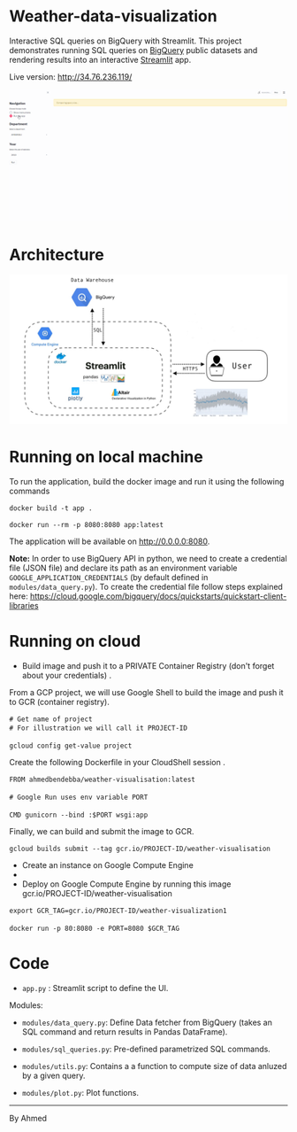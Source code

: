 # Weather-data-visualization
Interactive SQL queries on BigQuery with Streamlit. This project demonstrates running SQL queries on [BigQuery](https://cloud.google.com/bigquery/) public datasets and rendering results into an interactive [Streamlit](https://streamlit.io) app. 

Live version: http://34.76.236.119/

![alt text](record.gif)

# Architecture
![alt text](architecture.jpg)


# Running on local machine 

To run the application, build the docker image and run it using the following commands

```
docker build -t app .
```

```
docker run --rm -p 8080:8080 app:latest
```

The application will be available on http://0.0.0.0:8080. 

**Note:**
In order to use BigQuery API in python, we need to create a credential file (JSON file) and declare its path as an environment variable `GOOGLE_APPLICATION_CREDENTIALS` (by default defined in `modules/data_query.py`). 
To create the credential file follow steps explained here: https://cloud.google.com/bigquery/docs/quickstarts/quickstart-client-libraries


# Running on cloud

- Build image and push it to a PRIVATE  Container Registry (don't forget about your credentials) .

From a GCP project, we will use Google Shell to build the image and push it to GCR (container registry).

```
# Get name of project 
# For illustration we will call it PROJECT-ID

gcloud config get-value project
```

Create the following Dockerfile in your CloudShell session .

```
FROM ahmedbendebba/weather-visualisation:latest

# Google Run uses env variable PORT 

CMD gunicorn --bind :$PORT wsgi:app
```

Finally, we can build and submit the image to GCR.

```
gcloud builds submit --tag gcr.io/PROJECT-ID/weather-visualisation
```

- Create an instance on Google Compute Engine
- 
- Deploy on Google Compute Engine by running this image gcr.io/PROJECT-ID/weather-visualisation

```
export GCR_TAG=gcr.io/PROJECT-ID/weather-visualization1 

docker run -p 80:8080 -e PORT=8080 $GCR_TAG
```

# Code

- `app.py` : Streamlit script to define the UI. 

Modules: 

- `modules/data_query.py`: Define Data fetcher from BigQuery (takes an SQL command and return results in Pandas DataFrame).

- `modules/sql_queries.py`: Pre-defined parametrized SQL commands. 

- `modules/utils.py`: Contains a  a function to compute size of data anluzed by a given query. 

- `modules/plot.py`: Plot functions. 


--- 
By Ahmed


